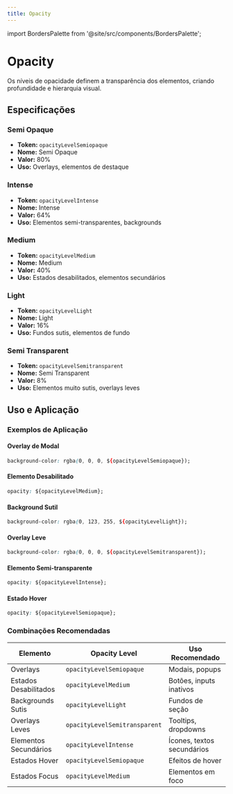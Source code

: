 ```yaml
---
title: Opacity
---
```


import BordersPalette from '@site/src/components/BordersPalette';

# Opacity

Os níveis de opacidade definem a transparência dos elementos, criando profundidade e hierarquia visual.

<BordersPalette section="opacityLevels" />

## Especificações

### Semi Opaque

- **Token:** `opacityLevelSemiopaque`
- **Nome:** Semi Opaque
- **Valor:** 80%
- **Uso:** Overlays, elementos de destaque

### Intense

- **Token:** `opacityLevelIntense`
- **Nome:** Intense
- **Valor:** 64%
- **Uso:** Elementos semi-transparentes, backgrounds

### Medium

- **Token:** `opacityLevelMedium`
- **Nome:** Medium
- **Valor:** 40%
- **Uso:** Estados desabilitados, elementos secundários

### Light

- **Token:** `opacityLevelLight`
- **Nome:** Light
- **Valor:** 16%
- **Uso:** Fundos sutis, elementos de fundo

### Semi Transparent

- **Token:** `opacityLevelSemitransparent`
- **Nome:** Semi Transparent
- **Valor:** 8%
- **Uso:** Elementos muito sutis, overlays leves

## Uso e Aplicação

### Exemplos de Aplicação

#### Overlay de Modal

```css
background-color: rgba(0, 0, 0, ${opacityLevelSemiopaque});
```

#### Elemento Desabilitado

```css
opacity: ${opacityLevelMedium};
```

#### Background Sutil

```css
background-color: rgba(0, 123, 255, ${opacityLevelLight});
```

#### Overlay Leve

```css
background-color: rgba(0, 0, 0, ${opacityLevelSemitransparent});
```

#### Elemento Semi-transparente

```css
opacity: ${opacityLevelIntense};
```

#### Estado Hover

```css
opacity: ${opacityLevelSemiopaque};
```

### Combinações Recomendadas

| Elemento              | Opacity Level                 | Uso Recomendado            |
| --------------------- | ----------------------------- | -------------------------- |
| Overlays              | `opacityLevelSemiopaque`      | Modais, popups             |
| Estados Desabilitados | `opacityLevelMedium`          | Botões, inputs inativos    |
| Backgrounds Sutis     | `opacityLevelLight`           | Fundos de seção            |
| Overlays Leves        | `opacityLevelSemitransparent` | Tooltips, dropdowns        |
| Elementos Secundários | `opacityLevelIntense`         | Ícones, textos secundários |
| Estados Hover         | `opacityLevelSemiopaque`      | Efeitos de hover           |
| Estados Focus         | `opacityLevelMedium`          | Elementos em foco          |

